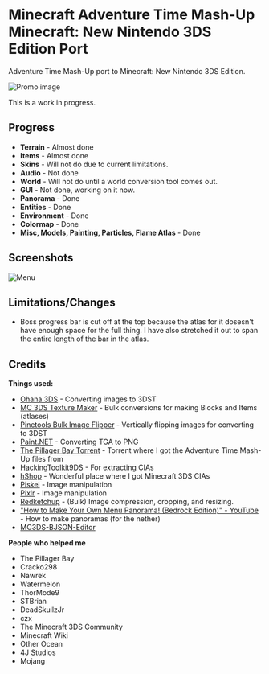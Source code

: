 # Minecraft Adventure Time Mash-Up Minecraft: New Nintendo 3DS Edition Port
Adventure Time Mash-Up port to Minecraft: New Nintendo 3DS Edition.

![Promo image](https://github.com/susbaconhairman/mc-adventure-time-mash-up-3ds-port/blob/main/images/promo.png?raw=true)

This is a work in progress.

## Progress

- **Terrain** - Almost done
- **Items** - Almost done
- **Skins** - Will not do due to current limitations.
- **Audio** - Not done
- **World** - Will not do until a world conversion tool comes out.
- **GUI** - Not done, working on it now.
- **Panorama** - Done
- **Entities** - Done
- **Environment** - Done
- **Colormap** - Done
- **Misc, Models, Painting, Particles, Flame Atlas** - Done

## Screenshots
![Menu](https://github.com/susbaconhairman/mc-adventure-time-mash-up-3ds-port/blob/main/images/menu.png?raw=true)

## Limitations/Changes

- Boss progress bar is cut off at the top because the atlas for it dosesn't have enough space for the full thing. I have also stretched it out to span the entire length of the bar in the atlas.

## Credits

**Things used:**
- [Ohana 3DS](https://gbatemp.net/attachments/ohana3ds-zip.99223/) - Converting images to 3DST
- [MC 3DS Texture Maker](https://github.com/STBrian/MC3DS-Texture-Maker) - Bulk conversions for making Blocks and Items (atlases)
- [Pinetools Bulk Image Flipper](https://pinetools.com/bulk-batch-flip-image) - Vertically flipping images for converting to 3DST
- [Paint.NET](https://www.getpaint.net/) - Converting TGA to PNG
- [The Pillager Bay Torrent](https://archive.org/details/minecraft-marketplace) - Torrent where I got the Adventure Time Mash-Up files from
- [HackingToolkit9DS](https://github.com/Asia81/HackingToolkit9DS) - For extracting CIAs
- [hShop](https://hshop.erista.me) - Wonderful place where I got Minecraft 3DS CIAs
- [Piskel](https://piskelapp.com) - Image manipulation
- [Pixlr](https://pixlr.com/x) - Image manipulation
- [Redketchup](https://redketchup.io) - (Bulk) Image compression, cropping, and resizing.
- ["How to Make Your Own Menu Panorama! (Bedrock Edition)" - YouTube](https://www.youtube.com/watch?v=fOLRL8HNHuA) - How to make panoramas (for the nether)
- [MC3DS-BJSON-Editor](https://github.com/STBrian/MC3DS-BJSON-Editor)

**People who helped me**
- The Pillager Bay
- Cracko298
- Nawrek
- Watermelon
- ThorMode9
- STBrian
- DeadSkullzJr
- czx
- The Minecraft 3DS Community
- Minecraft Wiki
- Other Ocean
- 4J Studios
- Mojang
